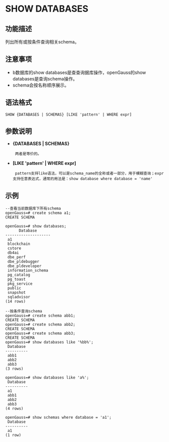 # SHOW DATABASES 

## 功能描述<a name="zh-cn_topic_0283137542_zh-cn_topic_0237122167_zh-cn_topic_0059778902_s86b6c9741c7741d3976c5e358e8d5486"></a>

列出所有或按条件查询相关schema。

## 注意事项<a name="zh-cn_topic_0283137542_zh-cn_topic_0237122167_zh-cn_topic_0059778902_sdd2da7fe44624eb99ee77013ff96c6bd"></a>

-   b数据库的show databases是查查询据库操作，openGauss的show databases是查询schema操作。
-   schema会按名称顺序展示。

## 语法格式<a name="zh-cn_topic_0283137542_zh-cn_topic_0237122167_zh-cn_topic_0059778902_se242be9719f44731b261539dbd42d7b9"></a>

```
SHOW {DATABASES | SCHEMAS} [LIKE 'pattern' | WHERE expr]

```

## 参数说明<a name="zh-cn_topic_0283137542_zh-cn_topic_0237122167_zh-cn_topic_0059778902_s06dfa4f09bfd4e0d9826a80e6a91b0a6"></a>

- **{DATABASES | SCHEMAS}**

       两者是等价的。

- **[LIKE 'pattern' | WHERE expr]**

       pattern支持like语法，可以是schema_name的全称或者一部分，用于模糊查询；expr支持任意表达式，通常的用法是：show database where database = 'name'

## 示例<a name="zh-cn_topic_0283137542_zh-cn_topic_0237122167_zh-cn_topic_0059778902_sfff14489321642278317cf06cd89810d"></a>

```
--查看当前数据库下所有schema
openGauss=# create schema a1;
CREATE SCHEMA

openGauss=# show databases;
      Database
--------------------
 a1
 blockchain
 cstore
 db4ai
 dbe_perf
 dbe_pldebugger
 dbe_pldeveloper
 information_schema
 pg_catalog
 pg_toast
 pkg_service
 public
 snapshot
 sqladvisor
(14 rows)

--按条件查询schema
openGauss=# create schema abb1;
CREATE SCHEMA
openGauss=# create schema abb2;
CREATE SCHEMA
openGauss=# create schema abb3;
CREATE SCHEMA
openGauss=# show databases like '%bb%';
 Database
----------
 abb1
 abb2
 abb3
(3 rows)

openGauss=# show databases like 'a%';
 Database
----------
 a1
 abb1
 abb2
 abb3
(4 rows)

openGauss=# show schemas where database = 'a1';
 Database
----------
 a1
(1 row)
```
